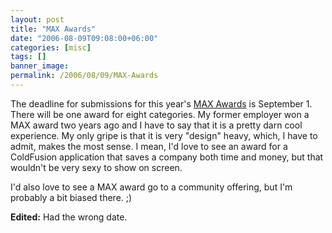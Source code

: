 ```yaml
---
layout: post
title: "MAX Awards"
date: "2006-08-09T09:08:00+06:00"
categories: [misc]
tags: []
banner_image: 
permalink: /2006/08/09/MAX-Awards
---
```


The deadline for submissions for this year's <a href="http://www.adobe.com/go/cf_awards">MAX Awards</a> is September 1. There will be one award for eight categories. My former employer won a MAX award two years ago and I have to say that it is a pretty darn cool experience. My only gripe is that it is very "design" heavy, which, I have to admit, makes the most sense. I mean, I'd love to see an award for a ColdFusion application that saves a company both time and money, but that wouldn't be very sexy to show on screen. 

I'd also love to see a MAX award go to a community offering, but I'm probably a bit biased there. ;)

<b>Edited:</b> Had the wrong date.